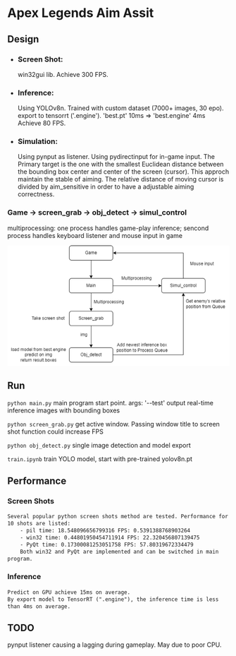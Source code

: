 # Apex Legends Aim Assit

## Design
- ### Screen Shot: 
    win32gui lib.
    Achieve 300 FPS.
- ### Inference: 
    Using YOLOv8n. 
    Trained with custom dataset (7000+ images, 30 epo). 
    export to tensorrt ('.engine'). 'best.pt' 10ms => 'best.engine' 4ms
    Achieve 80 FPS.
- ### Simulation:
    Using pynput as listener.
    Using pydirectinput for in-game input.
    The Primary target is the one with the smallest Euclidean distance between the bounding box center and center of the screen (cursor). This approch maintain the stable of aiming. The relative distance of moving cursor is divided by aim_sensitive in order to have a adjustable aiming correctness.
  
### Game -> screen_grab -> obj_detect -> simul_control
multiprocessing: one process handles game-play inference; sencond process handles keyboard listener and mouse input in game

![Diagram](gp.png)

## Run
``` python main.py ```
main program start point. 
args: '--test' output real-time inference images with bounding boxes

``` python screen_grab.py ```
get active window. Passing window title to screen shot function could increase FPS

``` python obj_detect.py ```
single image detection and model export

``` train.ipynb ```
train YOLO model, start with pre-trained yolov8n.pt

## Performance
### Screen Shots
    Several popular python screen shots method are tested. Performance for 10 shots are listed:
        - pil time: 18.548096656799316 FPS: 0.5391388768903264
        - win32 time: 0.44801950454711914 FPS: 22.320456807139475
        - PyQt time: 0.17300081253051758 FPS: 57.80319672334479
        Both win32 and PyQt are implemented and can be switched in main program.

### Inference
    Predict on GPU achieve 15ms on average. 
    By export model to TensorRT (".engine"), the inference time is less than 4ms on average.
    
## TODO
pynput listener causing a lagging during gameplay. May due to poor CPU.
